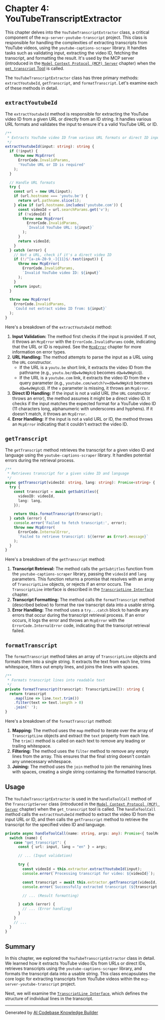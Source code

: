 # Chapter 4: YouTubeTranscriptExtractor

This chapter delves into the `YouTubeTranscriptExtractor` class, a critical component of the `mcp-server-youtube-transcript` project. This class is responsible for handling the complexities of extracting transcripts from YouTube videos, using the `youtube-captions-scraper` library. It handles tasks such as validating input, extracting the video ID, fetching the transcript, and formatting the result. It's used by the MCP server (introduced in the [`Model Context Protocol (MCP) Server`](01_model_context_protocol__mcp__server_.md) chapter) when the [`get_transcript` Tool](02__get_transcript__tool_.md) is called.

The `YouTubeTranscriptExtractor` class has three primary methods: `extractYoutubeId`, `getTranscript`, and `formatTranscript`. Let's examine each of these methods in detail.

## `extractYoutubeId`

The `extractYoutubeId` method is responsible for extracting the YouTube video ID from a given URL or directly from an ID string. It handles various URL formats and validates the input to ensure it's a valid YouTube URL or ID.

```typescript
/**
 * Extracts YouTube video ID from various URL formats or direct ID input
 */
extractYoutubeId(input: string): string {
  if (!input) {
    throw new McpError(
      ErrorCode.InvalidParams,
      'YouTube URL or ID is required'
    );
  }

  // Handle URL formats
  try {
    const url = new URL(input);
    if (url.hostname === 'youtu.be') {
      return url.pathname.slice(1);
    } else if (url.hostname.includes('youtube.com')) {
      const videoId = url.searchParams.get('v');
      if (!videoId) {
        throw new McpError(
          ErrorCode.InvalidParams,
          `Invalid YouTube URL: ${input}`
        );
      }
      return videoId;
    }
  } catch (error) {
    // Not a URL, check if it's a direct video ID
    if (!/^[a-zA-Z0-9_-]{11}$/.test(input)) {
      throw new McpError(
        ErrorCode.InvalidParams,
        `Invalid YouTube video ID: ${input}`
      );
    }
    return input;
  }

  throw new McpError(
    ErrorCode.InvalidParams,
    `Could not extract video ID from: ${input}`
  );
}
```

Here's a breakdown of the `extractYoutubeId` method:

1.  **Input Validation:** The method first checks if the input is provided. If not, it throws an `McpError` with the `ErrorCode.InvalidParams` code, indicating that the URL or ID is required.  See the [`McpError`](07_mcperror_.md) chapter for more information on error types.
2.  **URL Handling:** The method attempts to parse the input as a URL using the `URL` constructor.
    *   If the URL is a `youtu.be` short link, it extracts the video ID from the pathname (e.g., `youtu.be/dQw4w9WgXcQ` becomes `dQw4w9WgXcQ`).
    *   If the URL is a `youtube.com` link, it extracts the video ID from the `v` query parameter (e.g., `youtube.com/watch?v=dQw4w9WgXcQ` becomes `dQw4w9WgXcQ`). If the `v` parameter is missing, it throws an `McpError`.
3.  **Direct ID Handling:** If the input is not a valid URL (the `URL` constructor throws an error), the method assumes it might be a direct video ID. It checks if the input matches the expected format for a YouTube video ID (11 characters long, alphanumeric with underscores and hyphens). If it doesn't match, it throws an `McpError`.
4.  **Error Handling:** If the input is not a valid URL or ID, the method throws an `McpError` indicating that it couldn't extract the video ID.

## `getTranscript`

The `getTranscript` method retrieves the transcript for a given video ID and language using the `youtube-captions-scraper` library. It handles potential errors during the retrieval process.

```typescript
/**
 * Retrieves transcript for a given video ID and language
 */
async getTranscript(videoId: string, lang: string): Promise<string> {
  try {
    const transcript = await getSubtitles({
      videoID: videoId,
      lang: lang,
    });

    return this.formatTranscript(transcript);
  } catch (error) {
    console.error('Failed to fetch transcript:', error);
    throw new McpError(
      ErrorCode.InternalError,
      `Failed to retrieve transcript: ${(error as Error).message}`
    );
  }
}
```

Here's a breakdown of the `getTranscript` method:

1.  **Transcript Retrieval:** The method calls the `getSubtitles` function from the `youtube-captions-scraper` library, passing the `videoId` and `lang` parameters. This function returns a promise that resolves with an array of `TranscriptLine` objects, or rejects if an error occurs.  The `TranscriptLine` interface is described in the [`TranscriptLine Interface`](05_transcriptline_interface_.md) chapter.
2.  **Transcript Formatting:** The method calls the `formatTranscript` method (described below) to format the raw transcript data into a usable string.
3.  **Error Handling:** The method uses a `try...catch` block to handle any errors that occur during the transcript retrieval process. If an error occurs, it logs the error and throws an `McpError` with the `ErrorCode.InternalError` code, indicating that the transcript retrieval failed.

## `formatTranscript`

The `formatTranscript` method takes an array of `TranscriptLine` objects and formats them into a single string. It extracts the text from each line, trims whitespace, filters out empty lines, and joins the lines with spaces.

```typescript
/**
 * Formats transcript lines into readable text
 */
private formatTranscript(transcript: TranscriptLine[]): string {
  return transcript
    .map(line => line.text.trim())
    .filter(text => text.length > 0)
    .join(' ');
}
```

Here's a breakdown of the `formatTranscript` method:

1.  **Mapping:** The method uses the `map` method to iterate over the array of `TranscriptLine` objects and extract the `text` property from each line. The `trim()` method is called on each text to remove any leading or trailing whitespace.
2.  **Filtering:** The method uses the `filter` method to remove any empty lines from the array. This ensures that the final string doesn't contain any unnecessary whitespace.
3.  **Joining:** The method uses the `join` method to join the remaining lines with spaces, creating a single string containing the formatted transcript.

## Usage

The `YouTubeTranscriptExtractor` is used in the `handleToolCall` method of the `TranscriptServer` class (introduced in the [`Model Context Protocol (MCP) Server`](01_model_context_protocol__mcp__server_.md) chapter) when the `get_transcript` tool is called. The `handleToolCall` method calls the `extractYoutubeId` method to extract the video ID from the input URL or ID, and then calls the `getTranscript` method to retrieve the transcript for the specified video ID and language.

```typescript
private async handleToolCall(name: string, args: any): Promise<{ toolResult: CallToolResult }> {
  switch (name) {
    case "get_transcript": {
      const { url: input, lang = "en" } = args;

      // ... (Input validation)

      try {
        const videoId = this.extractor.extractYoutubeId(input);
        console.error(`Processing transcript for video: ${videoId}`);

        const transcript = await this.extractor.getTranscript(videoId, lang);
        console.error(`Successfully extracted transcript (${transcript.length} chars)`);

        // ... (Result formatting)

      } catch (error) {
        // ... (Error handling)
      }
    }
    // ...
  }
}
```

## Summary

In this chapter, we explored the `YouTubeTranscriptExtractor` class in detail. We learned how it extracts YouTube video IDs from URLs or direct IDs, retrieves transcripts using the `youtube-captions-scraper` library, and formats the transcript data into a usable string. This class encapsulates the core logic for extracting transcripts from YouTube videos within the `mcp-server-youtube-transcript` project.

Next, we will examine the [`TranscriptLine Interface`](05_transcriptline_interface_.md), which defines the structure of individual lines in the transcript.


---

Generated by [AI Codebase Knowledge Builder](https://github.com/The-Pocket/Tutorial-Codebase-Knowledge)